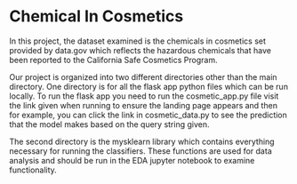 # Chemical In Cosmetics

In this project, the dataset examined is the chemicals in cosmetics set provided by data.gov which reflects the hazardous chemicals that have been reported to the California Safe Cosmetics Program.

Our project is organized into two different directories other than the main directory. One directory is for all the flask app python files which can be run locally. To run the flask app you need to run the cosmetic_app.py file visit the link given when running to ensure the landing page appears and then for example, you can click the link in cosmetic_data.py to see the prediction that the model makes based on the query string given.

The second directory is the mysklearn library which contains everything necessary for running the classifiers. These functions are used for data analysis and should be run in the EDA jupyter notebook to examine functionality.